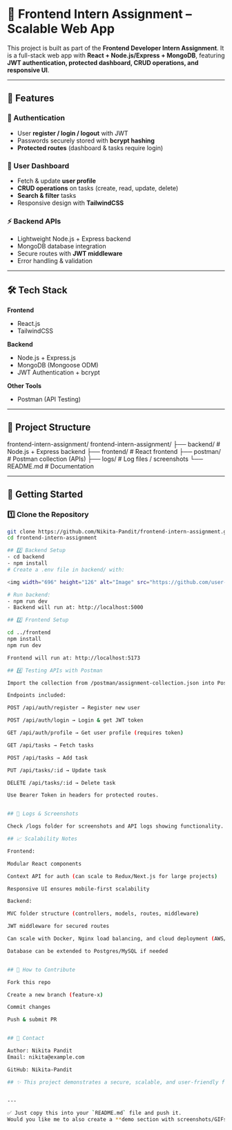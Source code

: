 # 🚀 Frontend Intern Assignment – Scalable Web App  

This project is built as part of the **Frontend Developer Intern Assignment**. It is a full-stack web app with **React + Node.js/Express + MongoDB**, featuring **JWT authentication, protected dashboard, CRUD operations, and responsive UI**.  

---

## 🌟 Features  

### 🔐 Authentication  
- User **register / login / logout** with JWT  
- Passwords securely stored with **bcrypt hashing**  
- **Protected routes** (dashboard & tasks require login)  

### 👤 User Dashboard  
- Fetch & update **user profile**  
- **CRUD operations** on tasks (create, read, update, delete)  
- **Search & filter** tasks  
- Responsive design with **TailwindCSS**  

### ⚡ Backend APIs  
- Lightweight Node.js + Express backend  
- MongoDB database integration  
- Secure routes with **JWT middleware**  
- Error handling & validation  

---

## 🛠️ Tech Stack  

**Frontend**  
- React.js  
- TailwindCSS  

**Backend**  
- Node.js + Express.js  
- MongoDB (Mongoose ODM)  
- JWT Authentication + bcrypt  

**Other Tools**  
- Postman (API Testing)  

---

## 📂 Project Structure  
frontend-intern-assignment/
frontend-intern-assignment/
├── backend/ # Node.js + Express backend
├── frontend/ # React frontend
├── postman/ # Postman collection (APIs)
├── logs/ # Log files / screenshots
└── README.md # Documentation



---

## 🚀 Getting Started  

### 1️⃣ Clone the Repository  
```bash
git clone https://github.com/Nikita-Pandit/frontend-intern-assignment.git
cd frontend-intern-assignment

## 2️⃣ Backend Setup
- cd backend
- npm install
# Create a .env file in backend/ with:

<img width="696" height="126" alt="Image" src="https://github.com/user-attachments/assets/791eaf84-f01a-42c1-ae98-773f626bff02" />

# Run backend:
- npm run dev
- Backend will run at: http://localhost:5000

## 2️⃣ Frontend Setup

cd ../frontend
npm install
npm run dev

Frontend will run at: http://localhost:5173

## 4️⃣ Testing APIs with Postman

Import the collection from /postman/assignment-collection.json into Postman

Endpoints included:

POST /api/auth/register → Register new user

POST /api/auth/login → Login & get JWT token

GET /api/auth/profile → Get user profile (requires token)

GET /api/tasks → Fetch tasks

POST /api/tasks → Add task

PUT /api/tasks/:id → Update task

DELETE /api/tasks/:id → Delete task

Use Bearer Token in headers for protected routes.


## 📸 Logs & Screenshots

Check /logs folder for screenshots and API logs showing functionality.

## 📈 Scalability Notes

Frontend:

Modular React components

Context API for auth (can scale to Redux/Next.js for large projects)

Responsive UI ensures mobile-first scalability

Backend:

MVC folder structure (controllers, models, routes, middleware)

JWT middleware for secured routes

Can scale with Docker, Nginx load balancing, and cloud deployment (AWS/Heroku/Vercel)

Database can be extended to Postgres/MySQL if needed


## 🤝 How to Contribute

Fork this repo

Create a new branch (feature-x)

Commit changes

Push & submit PR


## 📧 Contact

Author: Nikita Pandit
Email: nikita@example.com

GitHub: Nikita-Pandit

## ✨ This project demonstrates a secure, scalable, and user-friendly full-stack web app as part of the Frontend Developer Intern assignment.


---

✅ Just copy this into your `README.md` file and push it.  
Would you like me to also create a **demo section with screenshots/GIFs** (like Register → Login → Dashboard → CRUD) in the README so that recruiters can see the UI without even running your project?



